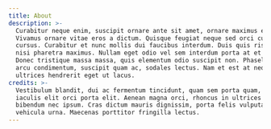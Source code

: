 ```yaml
---
title: About
description: >-
  Curabitur neque enim, suscipit ornare ante sit amet, ornare maximus erat.
  Vivamus ornare vitae eros a dictum. Quisque feugiat neque sed orci cursus
  cursus. Curabitur et nunc mollis dui faucibus interdum. Duis quis risus eget
  nisi pharetra maximus. Nullam eget odio vel sem interdum porta at et metus.
  Donec tristique massa massa, quis elementum odio suscipit non. Phasellus sed
  arcu condimentum, suscipit quam ac, sodales lectus. Nam et est at neque
  ultrices hendrerit eget ut lacus.
credits: >-
  Vestibulum blandit, dui ac fermentum tincidunt, quam sem porta quam, eu
  iaculis elit orci porta elit. Aenean magna orci, rhoncus in ultrices at,
  bibendum nec ipsum. Cras dictum mauris dignissim, porta felis vulputate,
  vehicula urna. Maecenas porttitor fringilla lectus.
---
```

